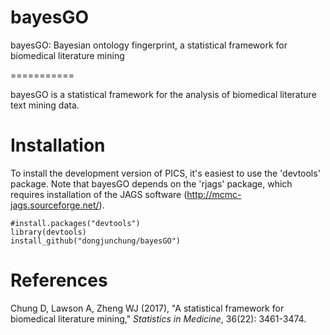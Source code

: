 # bayesGO
bayesGO: Bayesian ontology fingerprint, a statistical framework for biomedical literature mining 

===========

bayesGO is a statistical framework for the analysis of biomedical literature text mining data.

Installation
===========

To install the development version of PICS, it's easiest to use the 'devtools' package. Note that bayesGO depends on the 'rjags' package, which requires installation of the JAGS software (http://mcmc-jags.sourceforge.net/).

```
#install.packages("devtools")
library(devtools)
install_github("dongjunchung/bayesGO")
```

References
==========

Chung D, Lawson A, Zheng WJ (2017), "A statistical framework for biomedical literature mining," *Statistics in Medicine*, 36(22): 3461-3474.
